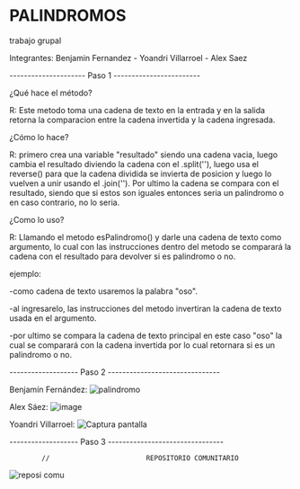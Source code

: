 # PALINDROMOS
trabajo grupal

Integrantes: Benjamin Fernandez - Yoandri Villarroel - Alex Saez

--------------------- Paso 1 ------------------------

¿Qué hace el método?

R: Este metodo toma una cadena de texto en la entrada y en la salida retorna la comparacion entre la cadena invertida y la cadena ingresada.

¿Cómo lo hace?

R: primero crea una variable "resultado" siendo una cadena vacia, luego cambia el resultado diviendo la cadena con el .split(''), luego usa el reverse() para que la cadena dividida se invierta de posicion y luego lo vuelven a unir usando el .join(''). Por ultimo la cadena se compara con el resultado, siendo que si estos son iguales entonces seria un palindromo o en caso contrario, no lo seria.

¿Como lo uso?

R: Llamando el metodo esPalindromo() y darle una cadena de texto como argumento, lo cual con las instrucciones dentro del metodo se comparará la cadena con el resultado para devolver si es palindromo o no.

ejemplo:

-como cadena de texto usaremos la palabra "oso".

-al ingresarelo, las instrucciones del metodo invertiran la cadena de texto usada en el argumento.

-por ultimo se compara la cadena de texto principal en este caso "oso" la cual se comparará con la cadena invertida por lo cual retornara si es un palindromo o no.

------------------- Paso 2 -------------------------------

Benjamín Fernández: ![palindromo](https://github.com/BenjaFA/PALINDROMOS/assets/142475169/cc9ddee8-aedf-4a63-bed1-14d9ea0327a7)


Alex Sáez: ![image](https://github.com/BenjaFA/PALINDROMOS/assets/135442605/6a54467b-af11-4923-910a-85705f806b6e)


Yoandri Villarroel: ![Captura pantalla](https://github.com/BenjaFA/PALINDROMOS/assets/142508978/dfcf4536-2d69-4976-b5d4-d0e3251ccdc3)


------------------- Paso 3 --------------------------------



































            //                        REPOSITORIO COMUNITARIO
![reposi comu](https://github.com/BenjaFA/PALINDROMOS/assets/142475169/72cc6aa6-3b54-483b-b587-a40f2898f57e)
